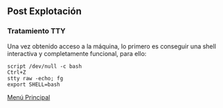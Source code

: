 ## Post Explotación
 <a name="tratamientotty"></a>
 ### Tratamiento TTY
 Una vez obtenido acceso a la máquina, lo primero es conseguir una shell interactiva y completamente funcional, para ello:
 ```
 script /dev/null -c bash
 Ctrl+Z
 stty raw -echo; fg
 export SHELL=bash
 
 ```

<a href="https://github.com/glmbxecurity/eJPT2_eCCPT2_eWPT_Notes">Menú Principal</a>
